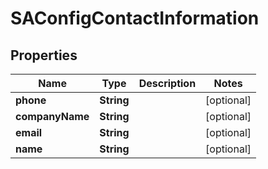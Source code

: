 
# SAConfigContactInformation

## Properties
Name | Type | Description | Notes
------------ | ------------- | ------------- | -------------
**phone** | **String** |  |  [optional]
**companyName** | **String** |  |  [optional]
**email** | **String** |  |  [optional]
**name** | **String** |  |  [optional]



